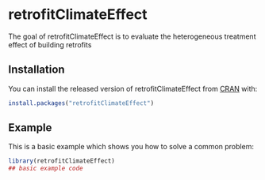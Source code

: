 # retrofitClimateEffect

<!-- badges: start -->
<!-- badges: end -->

The goal of retrofitClimateEffect is to evaluate the heterogeneous treatment effect of building retrofits

## Installation

You can install the released version of retrofitClimateEffect from [CRAN](https://CRAN.R-project.org) with:

``` r
install.packages("retrofitClimateEffect")
```

## Example

This is a basic example which shows you how to solve a common problem:

``` r
library(retrofitClimateEffect)
## basic example code
```

